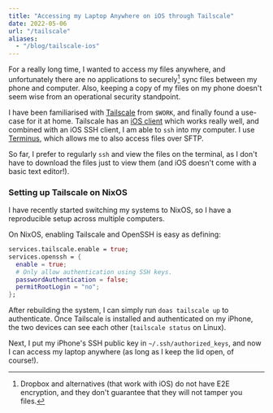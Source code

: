 ```yaml
---
title: "Accessing my Laptop Anywhere on iOS through Tailscale"
date: 2022-05-06
url: "/tailscale"
aliases:
  - "/blog/tailscale-ios"
---
```


For a really long time, I wanted to access my files anywhere, and unfortunately
there are no applications to securely[^1] sync files between my phone and
computer. Also, keeping a copy of my files on my phone doesn't seem wise from
an operational security standpoint.


I have been familiarised with [Tailscale](https://tailscale.com/) from `$WORK`,
and finally found a use-case for it at home. Tailscale has an
[iOS client](https://tailscale.com/kb/1020/install-ios/) which works really
well, and combined with an iOS SSH client, I am able to `ssh` into my computer.
I use [Terminus](https://apps.apple.com/us/app/termius-terminal-ssh-client/id549039908),
which allows me to also access files over SFTP.

So far, I prefer to regularly `ssh` and view the files on the terminal, as I
don't have to download the files just to view them (and iOS doesn't come with a
basic text editor!).

### Setting up Tailscale on NixOS

I have recently started switching my systems to NixOS, so I have a reproducible
setup across multiple computers.

On NixOS, enabling Tailscale and OpenSSH is easy as defining:

```nix
services.tailscale.enable = true;
services.openssh = {
  enable = true;
  # Only allow authentication using SSH keys.
  passwordAuthentication = false;
  permitRootLogin = "no";
};
```

After rebuilding the system, I can simply run `doas tailscale up` to
authenticate. Once Tailscale is installed and authenticated on my iPhone, the
two devices can see each other (`tailscale status` on Linux).

Next, I put my iPhone's SSH public key in `~/.ssh/authorized_keys`, and now I
can access my laptop anywhere (as long as I keep the lid open, of course!).

[^1]: Dropbox and alternatives (that work with iOS) do not have E2E encryption,
  and they don't guarantee that they will not tamper you files.
